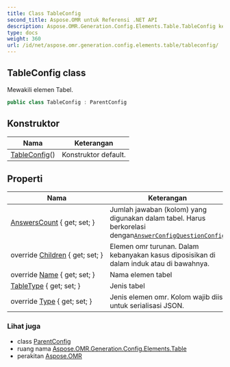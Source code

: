 ```yaml
---
title: Class TableConfig
second_title: Aspose.OMR untuk Referensi .NET API
description: Aspose.OMR.Generation.Config.Elements.Table.TableConfig kelas. Mewakili elemen Tabel.
type: docs
weight: 360
url: /id/net/aspose.omr.generation.config.elements.table/tableconfig/
---
```

## TableConfig class

Mewakili elemen Tabel.

```csharp
public class TableConfig : ParentConfig
```

## Konstruktor

| Nama | Keterangan |
| --- | --- |
| [TableConfig](tableconfig/)() | Konstruktor default. |

## Properti

| Nama | Keterangan |
| --- | --- |
| [AnswersCount](../../aspose.omr.generation.config.elements.table/tableconfig/answerscount/) { get; set; } | Jumlah jawaban (kolom) yang digunakan dalam tabel. Harus berkorelasi dengan[`AnswerConfig`](../../aspose.omr.generation.config.elements.parents/answerconfig/)[`QuestionConfig`](../questionconfig/) |
| override [Children](../../aspose.omr.generation.config.elements.table/tableconfig/children/) { get; set; } | Elemen omr turunan. Dalam kebanyakan kasus diposisikan di dalam induk atau di bawahnya. |
| override [Name](../../aspose.omr.generation.config.elements.table/tableconfig/name/) { get; set; } | Nama elemen tabel |
| [TableType](../../aspose.omr.generation.config.elements.table/tableconfig/tabletype/) { get; set; } | Jenis tabel |
| override [Type](../../aspose.omr.generation.config.elements.table/tableconfig/type/) { get; set; } | Jenis elemen omr. Kolom wajib diisi untuk serialisasi JSON. |

### Lihat juga

* class [ParentConfig](../../aspose.omr.generation.config/parentconfig/)
* ruang nama [Aspose.OMR.Generation.Config.Elements.Table](../../aspose.omr.generation.config.elements.table/)
* perakitan [Aspose.OMR](../../)



